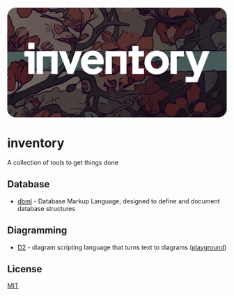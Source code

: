 ![inventory](./banner.webp)

# inventory

A collection of tools to get things done

## Database

- [dbml](https://github.com/holistics/dbml) - Database Markup Language, designed to define and document database structures

## Diagramming

- [D2](https://github.com/terrastruct/d2) - diagram scripting language that turns text to diagrams ([playground](https://play.d2lang.com))

## License

[MIT](./LICENSE.md)
